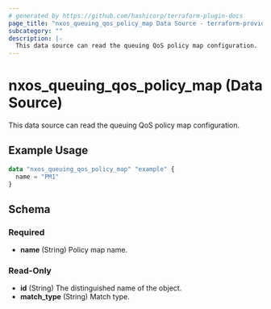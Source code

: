 ```yaml
---
# generated by https://github.com/hashicorp/terraform-plugin-docs
page_title: "nxos_queuing_qos_policy_map Data Source - terraform-provider-nxos"
subcategory: ""
description: |-
  This data source can read the queuing QoS policy map configuration.
---
```


# nxos_queuing_qos_policy_map (Data Source)

This data source can read the queuing QoS policy map configuration.

## Example Usage

```terraform
data "nxos_queuing_qos_policy_map" "example" {
  name = "PM1"
}
```

<!-- schema generated by tfplugindocs -->
## Schema

### Required

- **name** (String) Policy map name.

### Read-Only

- **id** (String) The distinguished name of the object.
- **match_type** (String) Match type.


